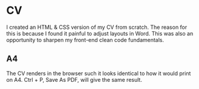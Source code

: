 # CV
I created an HTML & CSS version of my CV from scratch. The reason for this is because I found it painful to adjust layouts in Word. This was also an opportunity to sharpen my front-end clean code fundamentals.
## A4
The CV renders in the browser such it looks identical to how it would print on A4. Ctrl + P, Save As PDF, will give the same result.

